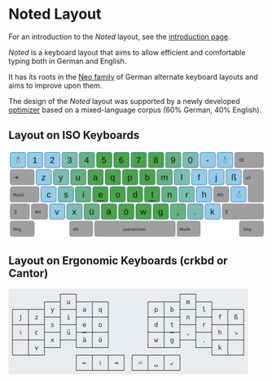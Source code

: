 # Noted Layout
For an introduction to the <em>Noted</em> layout, see the <a href="https://dariogoetz.github.io/noted-layout/">introduction page</a>.

<em>Noted</em> is a keyboard layout that aims to allow efficient and comfortable typing both in German and English.

It has its roots in the <a href="https://www.neo-layout.org">Neo family</a> of German alternate keyboard layouts and aims to improve upon them.

The design of the <em>Noted</em> layout was supported by a newly developed <a href="https://github.com/dariogoetz/keyboard_layout_optimizer">optimizer</a> based on a mixed-language corpus (60% German, 40% English).

## Layout on ISO Keyboards
![Noted Layout](/docs/assets/noted-1-tkl.path.svg)

## Layout on Ergonomic Keyboards (crkbd or Cantor)
![Noted Layout](/images/noted-1-crkbd.png)
